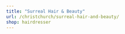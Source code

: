 ```yaml
---
title: "Surreal Hair & Beauty"
url: /christchurch/surreal-hair-and-beauty/
shop: hairdresser
---
```

